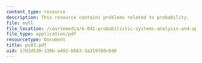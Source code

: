 ```yaml
---
content_type: resource
description: This resource contains problems related to probability.
file: null
file_location: /coursemedia/6-041-probabilistic-systems-analysis-and-applied-probability-spring-2006/17d3d530138ba492b6633a319f60c848_ps03.pdf
file_type: application/pdf
resourcetype: Document
title: ps03.pdf
uid: 17d3d530-138b-a492-b663-3a319f60c848
---
```

